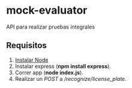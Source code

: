 # mock-evaluator
API para realizar pruebas integrales

## Requisitos

1. [Instalar Node](https://nodejs.org/en/download/)
2. Instalar express (**npm install express**).
3. Correr app (**node index.js**).
4. Realizar un _POST_ a _/recognize/license_plate_. 